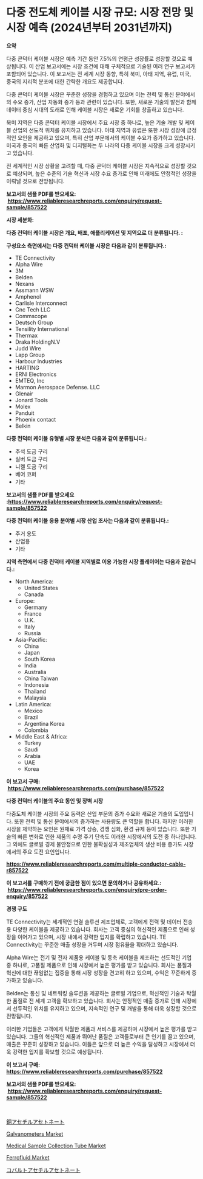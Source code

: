 <p><h1>다중 전도체 케이블 시장 규모: 시장 전망 및 시장 예측 (2024년부터 2031년까지)</h1></p><p><strong>요약</strong></p>
<p><p>다중 콘덕터 케이블 시장은 예측 기간 동안 7.5%의 연평균 성장률로 성장할 것으로 예상됩니다. 이 산업 보고서에는 시장 조건에 대해 구체적으로 기술된 여러 연구 보고서가 포함되어 있습니다. 이 보고서는 전 세계 시장 동향, 특히 북미, 아태 지역, 유럽, 미국, 중국의 지리적 분포에 대한 간략한 개요도 제공합니다.</p><p>다중 콘덕터 케이블 시장은 꾸준한 성장을 경험하고 있으며 이는 전력 및 통신 분야에서의 수요 증가, 산업 자동화 증가 등과 관련이 있습니다. 또한, 새로운 기술의 발전과 함께 데이터 중심 시대의 도래로 인해 케이블 시장은 새로운 기회를 창출하고 있습니다.</p><p>북미 지역은 다중 콘덕터 케이블 시장에서 주요 시장 중 하나로, 높은 기술 개발 및 케이블 산업의 선도적 위치를 유지하고 있습니다. 아태 지역과 유럽은 또한 시장 성장에 긍정적인 요인을 제공하고 있으며, 특히 산업 부문에서의 케이블 수요가 증가하고 있습니다. 미국과 중국의 빠른 산업화 및 디지털화는 두 나라의 다중 케이블 시장을 크게 성장시키고 있습니다.</p><p>전 세계적인 시장 상황을 고려할 때, 다중 콘덕터 케이블 시장은 지속적으로 성장할 것으로 예상되며, 높은 수준의 기술 혁신과 시장 수요 증가로 인해 미래에도 안정적인 성장을 이뤄낼 것으로 전망됩니다.</p></p>
<p><strong>보고서의 샘플 PDF를 받으세요: &nbsp;<a href="https://www.reliableresearchreports.com/enquiry/request-sample/857522">https://www.reliableresearchreports.com/enquiry/request-sample/857522</a></strong></p>
<p><strong>시장 세분화:</strong></p>
<p><strong> 다중 컨덕터 케이블 시장은 개요, 배포, 애플리케이션 및 지역으로 더 분류됩니다. :</strong></p>
<p><strong>구성요소 측면에서는 다중 컨덕터 케이블 시장은 다음과 같이 분류됩니다.:</strong></p>
<p><ul><li>TE Connectivity</li><li>Alpha Wire</li><li>3M</li><li>Belden</li><li>Nexans</li><li>Assmann WSW</li><li>Amphenol</li><li>Carlisle Interconnect</li><li>Cnc Tech LLC</li><li>Commscope</li><li>Deutsch Group</li><li>Tensility International</li><li>Thermax</li><li>Draka HoldingN.V</li><li>Judd Wire</li><li>Lapp Group</li><li>Harbour Industries</li><li>HARTING</li><li>ERNI Electronics</li><li>EMTEQ, Inc</li><li>Marmon Aerospace Defense. LLC</li><li>Glenair</li><li>Jonard Tools</li><li>Molex</li><li>Panduit</li><li>Phoenix contact</li><li>Belkin</li></ul></p>
<p><strong> 다중 컨덕터 케이블 유형별 시장 분석은 다음과 같이 분류됩니다.:</strong></p>
<p><ul><li>주석 도금 구리</li><li>실버 도금 구리</li><li>니켈 도금 구리</li><li>베어 코퍼</li><li>기타</li></ul></p>
<p><strong>보고서의 샘플 PDF를 받으세요 :<a href="https://www.reliableresearchreports.com/enquiry/request-sample/857522">https://www.reliableresearchreports.com/enquiry/request-sample/857522</a></strong></p>
<p><strong> 다중 컨덕터 케이블 응용 분야별 시장 산업 조사는 다음과 같이 분류됩니다.:</strong></p>
<p><ul><li>주거 용도</li><li>산업용</li><li>기타</li></ul></p>
<p><strong>지역 측면에서 다중 컨덕터 케이블 지역별로 이용 가능한 시장 플레이어는 다음과 같습니다.:</strong></p>
<p><ul>
    <li>
        North America:
        <ul>
            <li>United States</li>
            <li>Canada</li>
        </ul>
    </li>
    <li>
        Europe:
        <ul>
            <li>Germany</li>
            <li>France</li>
            <li>U.K.</li>
            <li>Italy</li>
            <li>Russia</li>
        </ul>
    </li>
    <li>
        Asia-Pacific:
        <ul>
            <li>China</li>
            <li>Japan</li>
            <li>South Korea</li>
            <li>India</li>
            <li>Australia</li>
            <li>China Taiwan</li>
            <li>Indonesia</li>
            <li>Thailand</li>
            <li>Malaysia</li>
        </ul>
    </li>
    <li>
        Latin America:
        <ul>
            <li>Mexico</li>
            <li>Brazil</li>
            <li>Argentina Korea</li>
            <li>Colombia</li>
        </ul>
    </li>
    <li>
        Middle East & Africa:
        <ul>
            <li>Turkey</li>
            <li>Saudi</li>
            <li>Arabia</li>
            <li>UAE</li>
            <li>Korea</li>
        </ul>
    </li>
    </ul></p>
<p><strong>이 보고서 구매: &nbsp;<a href="https://www.reliableresearchreports.com/purchase/857522">https://www.reliableresearchreports.com/purchase/857522</a></strong></p>
<p><strong>다중 컨덕터 케이블의 주요 동인 및 장벽 시장</strong></p>
<p><p>다중도체 케이블 시장의 주요 동력은 산업 부문의 증가 수요와 새로운 기술의 도입입니다. 또한 전력 및 통신 분야에서의 증가하는 사용량도 큰 역할을 합니다. 하지만 이러한 시장을 제약하는 요인은 원재료 가격 상승, 경쟁 심화, 환경 규제 등이 있습니다. 또한 기술의 빠른 변화로 인한 제품의 수명 주기 단축도 이러한 시장에서의 도전 중 하나입니다. 그 외에도 글로벌 경제 불안정으로 인한 불확실성과 제조업체의 생산 비용 증가도 시장에서의 주요 도전 요인입니다.</p></p>
<p><strong><a href="https://www.reliableresearchreports.com/multiple-conductor-cable-r857522">https://www.reliableresearchreports.com/multiple-conductor-cable-r857522</a></strong></p>
<p><strong>이 보고서를 구매하기 전에 궁금한 점이 있으면 문의하거나 공유하세요.: &nbsp;<a href="https://www.reliableresearchreports.com/enquiry/pre-order-enquiry/857522">https://www.reliableresearchreports.com/enquiry/pre-order-enquiry/857522</a></strong></p>
<p><strong>경쟁 구도</strong></p>
<p><p>TE Connectivity는 세계적인 연결 솔루션 제조업체로, 고객에게 전력 및 데이터 전송용 다양한 케이블을 제공하고 있습니다. 회사는 고객 중심의 혁신적인 제품으로 인해 성장을 이어가고 있으며, 시장 내에서 강력한 입지를 확립하고 있습니다. TE Connectivity는 꾸준한 매출 성장을 거두며 시장 점유율을 확대하고 있습니다.</p><p>Alpha Wire는 전기 및 전자 제품용 케이블 및 동축 케이블을 제조하는 선도적인 기업 중 하나로, 고품질 제품으로 인해 시장에서 높은 평가를 받고 있습니다. 회사는 품질과 혁신에 대한 끊임없는 집중을 통해 시장 성장을 견고히 하고 있으며, 수익은 꾸준하게 증가하고 있습니다.</p><p>Belden는 통신 및 네트워킹 솔루션을 제공하는 글로벌 기업으로, 혁신적인 기술과 탁월한 품질로 전 세계 고객을 확보하고 있습니다. 회사는 안정적인 매출 증가로 인해 시장에서 선두적인 위치를 유지하고 있으며, 지속적인 연구 및 개발을 통해 더욱 성장할 것으로 전망됩니다.</p><p>이러한 기업들은 고객에게 탁월한 제품과 서비스를 제공하며 시장에서 높은 평가를 받고 있습니다. 그들의 혁신적인 제품과 뛰어난 품질은 고객들로부터 큰 인기를 끌고 있으며, 매출은 꾸준히 성장하고 있습니다. 이들은 앞으로 더 높은 수익을 달성하고 시장에서 더욱 강력한 입지를 확보할 것으로 예상됩니다.</p></p>
<p><strong>이 보고서 구매: &nbsp; <a href="https://www.reliableresearchreports.com/purchase/857522">https://www.reliableresearchreports.com/purchase/857522</a></strong></p>
<p><strong>보고서의 샘플 PDF를 받으세요: &nbsp;<a href="https://www.reliableresearchreports.com/enquiry/request-sample/857522">https://www.reliableresearchreports.com/enquiry/request-sample/857522</a></strong><strong></strong></p>
<p>&nbsp;</p>
<p><p><a href="https://github.com/mohamedbakry57/Market-Research-Report-List-3/blob/main/921865823717.md">銅アセチルアセトネート</a></p><p><a href="https://cute-banjo-8ca.notion.site/Galvanometers-Market-Outlook-Industry-Overview-and-Forecast-2024-to-2031-b6d0b4fe10c7468697a90dcb0d473d05">Galvanometers Market</a></p><p><a href="https://github.com/luckyshygirl/Market-Research-Report-List-4/blob/main/medical-sample-collection-tube-market.md">Medical Sample Collection Tube Market</a></p><p><a href="https://issuu.com/reportprime-2/docs/ferrofluid-market-size-2030.pptx">Ferrofluid Market</a></p><p><a href="https://github.com/zjkmgcs938405/Market-Research-Report-List-1/blob/main/704590623718.md">コバルトアセチルアセトネート</a></p></p>